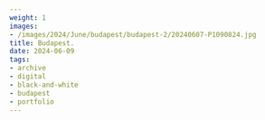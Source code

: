 ```yaml
---
weight: 1
images:
- /images/2024/June/budapest/budapest-2/20240607-P1090824.jpg
title: Budapest.
date: 2024-06-09
tags:
- archive
- digital
- black-and-white
- budapest
- portfolio
---
```


